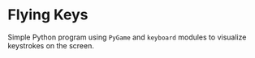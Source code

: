 # Flying Keys

Simple Python program using `PyGame` and `keyboard` modules to visualize keystrokes on the screen.
